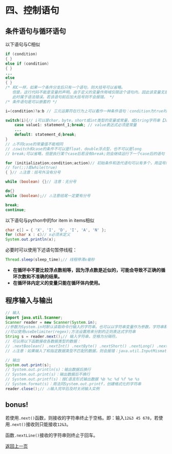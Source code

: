 # 四、控制语句

## 条件语句与循环语句

以下语句与C相似

```java
if (condition) 
{ } 
else if (condition) 
{ } 
...
else 
{ }
/* 和C一样，如果一个条件分支后只有一个语句，则大括号可以省略。
   但是，这行代码不能是变量的声明。由于定义的变量作用域仅限这个语句内，因此该变量无意义。
   此时属于语法错误。若该语句前后加大括号则不会报错。 */
/* 条件语句是可以嵌套的 */

i=(condition)?a:b // 三元运算符在行为上可以看作一种条件语句：condition为true时执行a，false时执行b
```

```java
switch(i){// i可以是char，byte，short或int类型的变量或常量，或String字符串【JDK>=1.7】和枚举型
    case value1: statement_1;break; // value表达式必须是常量
    ...
    default: statement_d;break; 
}
// ⚠️不同case的常量值不能相同
// ⚠️switch和case的条件不可以是float、double浮点型，也不可以是long
// break;可以省略，但是执行某个case后若没有break;则会继续运行下一个case后的语句（无视case的条件）直到遇到break;即停止。
```

```java
for (initialization;condition;action)// 初始条件和迭代语句可以有多个，用逗号隔开
// for(;;)即while(true)
{ }// ⚠注意：括号外没有分号
```

```java
while (boolean) {}// 注意：无分号
```

```java
do{} 
while (boolean);// ⚠注意结尾一定要有分号
```

```java
break; 
continue;
```

以下语句与python中的for item in items相似

```java
char c[] = { 'X', 'I', 'D', 'I', 'A', 'N' };
for (char x : c)// x必须未定义
System.out.println(x);
```

必要时可以使用下述语句暂停线程：

```java
Thread.sleep(sleep_time);// 线程停滞x毫秒
```

+ **在循环中不要比较浮点数相等，因为浮点数是近似的，可能会导致不正确的循环次数和不准确的结果。**
+ **在循环体内定义的变量只能在循环体内使用。**

## 程序输入与输出

```java
// 输入
import java.util.Scanner;
Scanner reader = new Scanner(System.in);
//参数为System.in时默认读取命令行输入的字符串。也可以以字符串变量作为参数，字符串默认以空格分割
//可以使用useDelimiter(regex);方法设置用来分割的正则表达式字符串
String s = reader.next();// 输入字符串，空格为分隔符。
// 可以用以下函数接收各数据类型的数据：
// .nextBoolean() .nextInt() .nextByte() .nextShort() .nextLong() .nextFloat() .nextDouble() 
// ⚠️注意：如果输入了和指定数据类型不匹配的数据，则会报错：java.util.InputMismatchException

// 输出
System.out.print(s);
// System.out.println(s)：输出数据后换行
// System.out.print(s)：输出数据后不换行
// System.out.printf(s)：按C语言形式输出数据 %b %c %d %f %e %s
// System.format(s)：用法同System.out.printf，创建格式化的字符串
reader.close();// ⚠输入完毕后及时关闭输入实例
```

## bonus!

若使用`.next()`函数，则接收的字符串终止于空格。即：输入`12&3 45 678`，若使用`.next()`接收则只能接收`12&3`。

函数`.nextLine()`接收的字符串则终止于回车。

[返回上一页](java.md)
